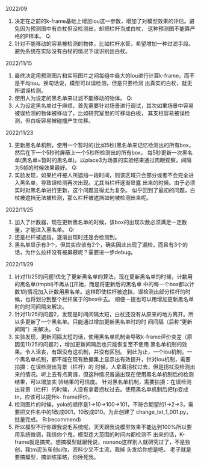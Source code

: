 2022/09
1. 决定在之前的k-frame基础上增加iou这一参数，增加了对模型效果的评估。避免因为预测图中有白杖但没检测出，却把栏杆当成白杖，
这种预测图不能算严格的P样本。
Q:
1. 针对不能移动的容易被检测的物体，比如栏杆水管，希望增加一种过滤手段。避免系统在实际没有白杖的情况下误识别出白杖。

2022/11/15
1. 最终决定用预测图片和实际图片之间每组中最大的iou进行计算k-frame，而不是平均iou。换句话说，模型可以误检测，但是只要检测
出真实的白杖，就无所谓误检测。
2. 使用人为设定的黑名单来过滤不能移动的物体。
Q:
1. 人为设定黑名单过于麻烦。首先需要针对场景进行调试，其次如果场景中容易被误检测的物体被移动了，比如研究室里的可移动白板，
其支柱容易被误检测，但白板容易被碰撞产生位移。

2022/11/23
1. 更新黑名单机制，使用一个暂时的(比如5秒)黑名单来记忆检测出的所有box，然后在下一个5秒时屏蔽上一个5秒所检测出的所有box，
每5秒更新一次黑名单(黑名单=暂时的黑名单)。以place3为场景的实验结果通过肉眼观察，间隔为5帧的时候效果最好。
Q:
1. 实验发现，如果栏杆被人所遮挡一段时间，则该区域只会部分或者不会完全进入黑名单，导致误检测再次出现。尤其当栏杆逐渐显露
出来的时候。由于必须实时对黑名单进行更新，这个问题显得尤为复杂。
似乎回到了最初的问题，白杖被遮挡无法被检测，那么栏杆被遮挡如何被检测出来呢。

2022/11/25
1. 加入了计数器，现在更新黑名单的时候，该box的出现次数必须满足一定数量，才能进入黑名单。
Q:
1. 还是栏杆被遮挡，逐渐出现时还是会检测到。
2. 黑名单显示有3个，但其实应该有2个，确实因此出现了漏检，而且有3个的话，为什么拉杆没有被屏蔽呢？需要进一步debug。

2022/11/29
1. 针对11/25的问题1优化了更新黑名单的算法，现在更新黑名单的时候，计数用的黑名单(tmpbl)不再从[]开始，而是将更新后的黑名单
中的每一个box都以计数1的情况加入计数用黑名单。这样即使栏杆被遮挡，误检测出部分栏杆的时候，也将划分到整个栏杆属于的box中去。
顺便一提也可以用增加更新黑名单时的时间间隔来解决。
2. 针对11/25的问题2，发现是时间间隔太短，白杖还没有从原来的地方离开。所以多更新了一个黑名单。只能通过增加更新黑名单时的时
间间隔（后称“更新间隔”）来解决。
Q:
1. 实验发现，更新间隔太短的话，使用黑名单机制会导致k-frame评价变差（原因见11/25的问题2），增加更新间隔后也只能恢复至不使用
黑名单机制的效果。令人沮丧，有跟没有这机制，并没有区别。
到此为止，一个iou机制，一个黑名单机制，都不能在现有数据集上显示出有效提升，针对iou机制，需要拍摄：在误检测出背景（栏杆）的
时候，人拿着拐杖过去，但是拐杖没检测出来的情况。听上去有点离谱，但这种情况普遍出现在使用黑名单机制后的检测结果，可以增加实
验结果的可信度。
针对黑名单机制，需要拍摄：在误检测出背景（栏杆）的时候，人没有拿着拐杖过去。使用黑名单机制后把fp变成tn，应该可以提升k-
frame评价。
2. 检测图片的时候，yolo的顺序是1->10->100->101，不符合期望的1->2->3，需要把文件名中的1改成001，10改成010。为此创建了
change_txt_1_001.py，批量完成。
R:(recommend)
1. 所以模型不行你跟我说毛系统呢，天天跟我说模型效果不能达到100%所以要用系统微调，我信你个鬼，模型连大范围的时间内都检测不
出来的话，K-frame就是搞笑。想搞模型就跟我说，nonono这样别人就研究过了，不是独创，我tm泥头车创si你，资料少又不主流，我掉
头发给你想是吧。
老子就是要搞模型，搞训练策略，你捶死我。

